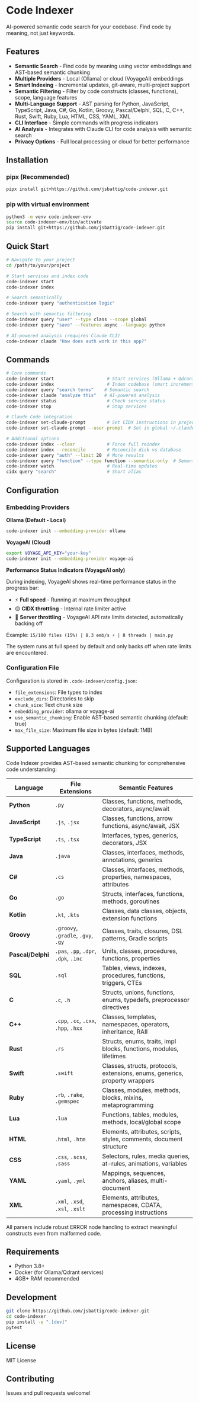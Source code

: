 # Code Indexer

AI-powered semantic code search for your codebase. Find code by meaning, not just keywords.

## Features

- **Semantic Search** - Find code by meaning using vector embeddings and AST-based semantic chunking
- **Multiple Providers** - Local (Ollama) or cloud (VoyageAI) embeddings  
- **Smart Indexing** - Incremental updates, git-aware, multi-project support
- **Semantic Filtering** - Filter by code constructs (classes, functions), scope, language features
- **Multi-Language Support** - AST parsing for Python, JavaScript, TypeScript, Java, C#, Go, Kotlin, Groovy, Pascal/Delphi, SQL, C, C++, Rust, Swift, Ruby, Lua, HTML, CSS, YAML, XML
- **CLI Interface** - Simple commands with progress indicators
- **AI Analysis** - Integrates with Claude CLI for code analysis with semantic search
- **Privacy Options** - Full local processing or cloud for better performance

## Installation

### pipx (Recommended)
```bash
pipx install git+https://github.com/jsbattig/code-indexer.git
```

### pip with virtual environment
```bash
python3 -m venv code-indexer-env
source code-indexer-env/bin/activate
pip install git+https://github.com/jsbattig/code-indexer.git
```

## Quick Start

```bash
# Navigate to your project
cd /path/to/your/project

# Start services and index code
code-indexer start
code-indexer index

# Search semantically
code-indexer query "authentication logic"

# Search with semantic filtering
code-indexer query "user" --type class --scope global
code-indexer query "save" --features async --language python

# AI-powered analysis (requires Claude CLI)
code-indexer claude "How does auth work in this app?"
```

## Commands

```bash
# Core commands
code-indexer start                    # Start services (Ollama + Qdrant)
code-indexer index                    # Index codebase (smart incremental)
code-indexer query "search terms"    # Semantic search
code-indexer claude "analyze this"   # AI-powered analysis
code-indexer status                   # Check service status
code-indexer stop                     # Stop services

# Claude Code integration
code-indexer set-claude-prompt        # Set CIDX instructions in project CLAUDE.md
code-indexer set-claude-prompt --user-prompt  # Set in global ~/.claude/CLAUDE.md

# Additional options
code-indexer index --clear            # Force full reindex
code-indexer index --reconcile        # Reconcile disk vs database
code-indexer query "auth" --limit 20  # More results
code-indexer query "function" --type function --semantic-only  # Semantic filtering
code-indexer watch                    # Real-time updates
cidx query "search"                   # Short alias
```

## Configuration

### Embedding Providers

**Ollama (Default - Local)**
```bash
code-indexer init --embedding-provider ollama
```

**VoyageAI (Cloud)**
```bash
export VOYAGE_API_KEY="your-key"
code-indexer init --embedding-provider voyage-ai
```

**Performance Status Indicators (VoyageAI only)**

During indexing, VoyageAI shows real-time performance status in the progress bar:
- ⚡ **Full speed** - Running at maximum throughput
- 🟡 **CIDX throttling** - Internal rate limiter active
- 🔴 **Server throttling** - VoyageAI API rate limits detected, automatically backing off

Example: `15/100 files (15%) | 8.3 emb/s ⚡ | 8 threads | main.py`

The system runs at full speed by default and only backs off when rate limits are encountered.

### Configuration File
Configuration is stored in `.code-indexer/config.json`:
- `file_extensions`: File types to index
- `exclude_dirs`: Directories to skip  
- `chunk_size`: Text chunk size
- `embedding_provider`: ollama or voyage-ai
- `use_semantic_chunking`: Enable AST-based semantic chunking (default: true)
- `max_file_size`: Maximum file size in bytes (default: 1MB)

## Supported Languages

Code Indexer provides AST-based semantic chunking for comprehensive code understanding:

| Language | File Extensions | Semantic Features |
|----------|----------------|-------------------|
| **Python** | `.py` | Classes, functions, methods, decorators, async/await |
| **JavaScript** | `.js`, `.jsx` | Classes, functions, arrow functions, async/await, JSX |
| **TypeScript** | `.ts`, `.tsx` | Interfaces, types, generics, decorators, JSX |
| **Java** | `.java` | Classes, interfaces, methods, annotations, generics |
| **C#** | `.cs` | Classes, interfaces, methods, properties, namespaces, attributes |
| **Go** | `.go` | Structs, interfaces, functions, methods, goroutines |
| **Kotlin** | `.kt`, `.kts` | Classes, data classes, objects, extension functions |
| **Groovy** | `.groovy`, `.gradle`, `.gvy`, `.gy` | Classes, traits, closures, DSL patterns, Gradle scripts |
| **Pascal/Delphi** | `.pas`, `.pp`, `.dpr`, `.dpk`, `.inc` | Units, classes, procedures, functions, properties |
| **SQL** | `.sql` | Tables, views, indexes, procedures, functions, triggers, CTEs |
| **C** | `.c`, `.h` | Structs, unions, functions, enums, typedefs, preprocessor directives |
| **C++** | `.cpp`, `.cc`, `.cxx`, `.hpp`, `.hxx` | Classes, templates, namespaces, operators, inheritance, RAII |
| **Rust** | `.rs` | Structs, enums, traits, impl blocks, functions, modules, lifetimes |
| **Swift** | `.swift` | Classes, structs, protocols, extensions, enums, generics, property wrappers |
| **Ruby** | `.rb`, `.rake`, `.gemspec` | Classes, modules, methods, blocks, mixins, metaprogramming |
| **Lua** | `.lua` | Functions, tables, modules, methods, local/global scope |
| **HTML** | `.html`, `.htm` | Elements, attributes, scripts, styles, comments, document structure |
| **CSS** | `.css`, `.scss`, `.sass` | Selectors, rules, media queries, at-rules, animations, variables |
| **YAML** | `.yaml`, `.yml` | Mappings, sequences, anchors, aliases, multi-document |
| **XML** | `.xml`, `.xsd`, `.xsl`, `.xslt` | Elements, attributes, namespaces, CDATA, processing instructions |

All parsers include robust ERROR node handling to extract meaningful constructs even from malformed code.

## Requirements

- Python 3.8+
- Docker (for Ollama/Qdrant services)
- 4GB+ RAM recommended

## Development

```bash
git clone https://github.com/jsbattig/code-indexer.git
cd code-indexer
pip install -e ".[dev]"
pytest
```

## License

MIT License

## Contributing

Issues and pull requests welcome!
